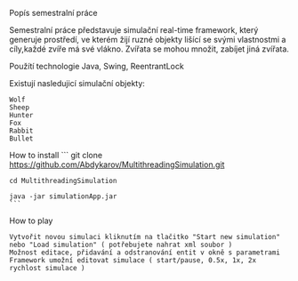 

Popís semestralní práce

Semestralní práce představuje simulační real-time framework, který generuje prostředí, ve kterém žijí ruzné objekty lišící se svými vlastnostmi a cíly,každé zvíře má své vlákno. Zvířata se mohou množit, zabíjet jiná zvířata.

Použítí technologie Java, Swing, ReentrantLock

Existují nasledujicí simulační objekty:

    Wolf
    Sheep
    Hunter
    Fox
    Rabbit
    Bullet

How to install
    ```
    git clone https://github.com/Abdykarov/MultithreadingSimulation.git

    cd MultithreadingSimulation

    java -jar simulationApp.jar
    ```
How to play

    Vytvořit novou simulaci kliknutím na tlačitko "Start new simulation"
    nebo "Load simulation" ( potřebujete nahrat xml soubor )
    Možnost editace, přidavání a odstranování entit v okně s parametrami
    Framework umožní editovat simulace ( start/pause, 0.5x, 1x, 2x rychlost simulace )

